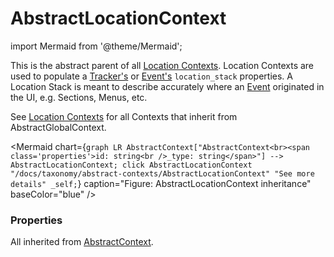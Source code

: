 # AbstractLocationContext

import Mermaid from '@theme/Mermaid';

This is the abstract parent of all [Location Contexts](/taxonomy/location-contexts/overview.md). Location Contexts are used to populate a [Tracker's](/tracking/core-concepts/trackers) or 
[Event's](/tracking/core-concepts/events.md) `location_stack` properties. A Location Stack is meant to describe accurately where an [Event](/tracking/core-concepts/events.md) 
originated in the UI, e.g. Sections, Menus, etc.

See [Location Contexts](/taxonomy/location-contexts/overview.md) for all Contexts that inherit from AbstractGlobalContext.

<Mermaid chart={`
	graph LR
		AbstractContext["AbstractContext<br><span class='properties'>id: string<br />_type: string</span>"] --> AbstractLocationContext;
    click AbstractLocationContext "/docs/taxonomy/abstract-contexts/AbstractLocationContext" "See more details" _self;
`} caption="Figure: AbstractLocationContext inheritance" baseColor="blue" />

### Properties
All inherited from [AbstractContext](/taxonomy/abstract-contexts/overview.md#abstractcontext).
